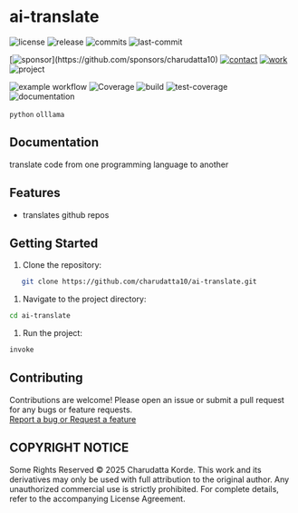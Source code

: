 # ai-translate

<!-- Badges: Project Status GitHub -->
![license](https://flat.badgen.net/static/license/GPL-3.0/blue)
![release](https://flat.badgen.net/github/release/charudatta10/ai-translate)
![commits](https://flat.badgen.net/github/commits/charudatta10/ai-translate)
![last-commit](https://flat.badgen.net/github/last-commit/charudatta10/ai-translate)

[![sponsor](https://flat.badgen.net//static/sponsor/%E2%9D%A4?)](https://github.com/sponsors/charudatta10)
[![contact](https://flat.badgen.net//static/contact/%E2%98%8E)](https://charudatta10.github.io/LinkNet/)
[![work](https://flat.badgen.net//static/portfolio/%F0%9F%96%BF)](https://charudatta10.github.io/myblog/)
![project](https://flat.badgen.net///static/project/ai-translate)

![example workflow](https://github.com/charudatta10/ai-translate/actions/workflows/static.yml/badge.svg)
![Coverage](https://img.shields.io/badge/Coverage-83%25-brightgreen.svg)
![build](https://flat.badgen.net/github/checks/charudatta10/ai-translate)
![test-coverage](https://flat.badgen.net/codecov/c/github/charudatta10/ai-translate)
![documentation](https://flat.badgen.net/badge/docs/online/blue)

<!-- Badges: Tools used -->
`python` `olllama`

## Documentation

translate code from one programming language to another  

## Features

- translates github repos

## Getting Started

1. Clone the repository:

```bash
   git clone https://github.com/charudatta10/ai-translate.git
```

1. Navigate to the project directory:

```bash
cd ai-translate
```

1. Run the project:

```bash
invoke
```

## Contributing

Contributions are welcome! Please open an issue or submit a pull request for any bugs or feature requests.  
[Report a bug or Request a feature](https://github.com/charudatta10/ai-translate/issues)

## COPYRIGHT NOTICE

Some Rights Reserved © 2025 Charudatta Korde.
This work and its derivatives may only be used with full attribution to the original author.
Any unauthorized commercial use is strictly prohibited.
For complete details, refer to the accompanying License Agreement.
